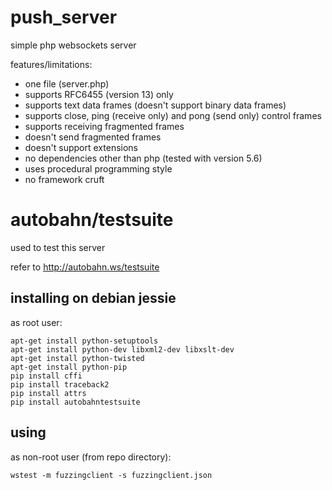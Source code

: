 # push_server

simple php websockets server

features/limitations:
- one file (server.php)
- supports RFC6455 (version 13) only
- supports text data frames (doesn't support binary data frames)
- supports close, ping (receive only) and pong (send only) control frames
- supports receiving fragmented frames
- doesn't send fragmented frames
- doesn't support extensions
- no dependencies other than php (tested with version 5.6)
- uses procedural programming style
- no framework cruft


# autobahn/testsuite

used to test this server

refer to http://autobahn.ws/testsuite

## installing on debian jessie

as root user:
````
apt-get install python-setuptools
apt-get install python-dev libxml2-dev libxslt-dev
apt-get install python-twisted
apt-get install python-pip
pip install cffi
pip install traceback2
pip install attrs
pip install autobahntestsuite
````

## using

as non-root user (from repo directory):
````
wstest -m fuzzingclient -s fuzzingclient.json
````

